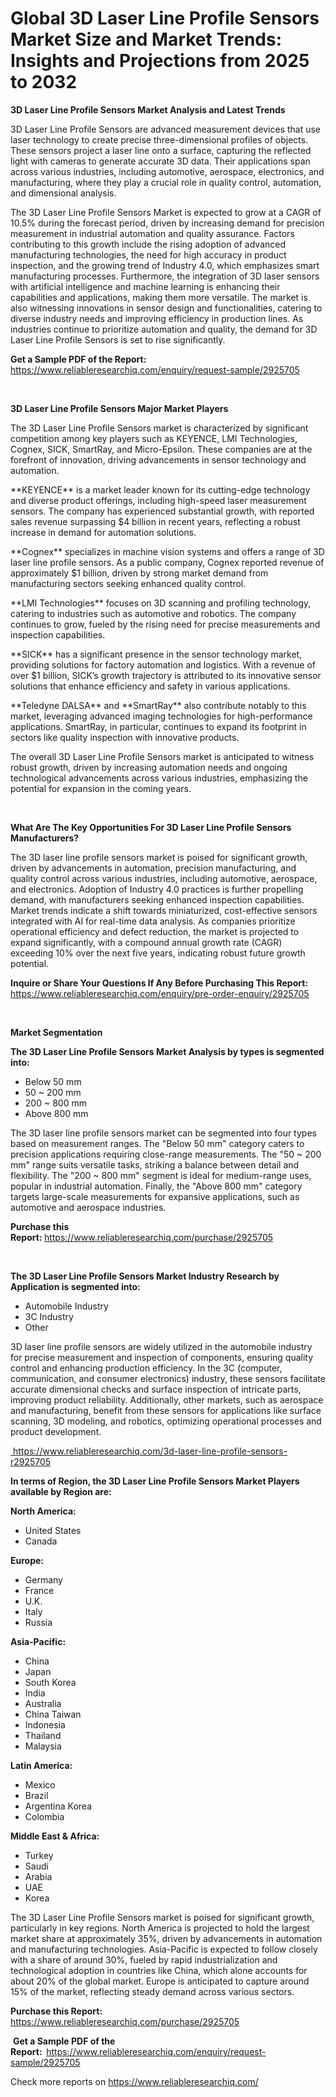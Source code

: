 <p><h1>Global 3D Laser Line Profile Sensors Market Size and Market Trends: Insights and Projections from 2025 to 2032</h1></p><p><strong>3D Laser Line Profile Sensors Market Analysis and Latest Trends</strong></p>
<p><p>3D Laser Line Profile Sensors are advanced measurement devices that use laser technology to create precise three-dimensional profiles of objects. These sensors project a laser line onto a surface, capturing the reflected light with cameras to generate accurate 3D data. Their applications span across various industries, including automotive, aerospace, electronics, and manufacturing, where they play a crucial role in quality control, automation, and dimensional analysis.</p><p>The 3D Laser Line Profile Sensors Market is expected to grow at a CAGR of 10.5% during the forecast period, driven by increasing demand for precision measurement in industrial automation and quality assurance. Factors contributing to this growth include the rising adoption of advanced manufacturing technologies, the need for high accuracy in product inspection, and the growing trend of Industry 4.0, which emphasizes smart manufacturing processes. Furthermore, the integration of 3D laser sensors with artificial intelligence and machine learning is enhancing their capabilities and applications, making them more versatile. The market is also witnessing innovations in sensor design and functionalities, catering to diverse industry needs and improving efficiency in production lines. As industries continue to prioritize automation and quality, the demand for 3D Laser Line Profile Sensors is set to rise significantly.</p></p>
<p><strong>Get a Sample PDF of the Report:&nbsp;</strong> <a href="https://www.reliableresearchiq.com/enquiry/request-sample/2925705?utm_campaign=3279&utm_medium=2&utm_source=Github&utm_content=ia&utm_term=12032025&utm_id=3d-laser-line-profile-sensors">https://www.reliableresearchiq.com/enquiry/request-sample/2925705</a></p>
<p>&nbsp;</p>
<p><strong>3D Laser Line Profile Sensors Major Market Players</strong></p>
<p><p>The 3D Laser Line Profile Sensors market is characterized by significant competition among key players such as KEYENCE, LMI Technologies, Cognex, SICK, SmartRay, and Micro-Epsilon. These companies are at the forefront of innovation, driving advancements in sensor technology and automation.</p><p>**KEYENCE** is a market leader known for its cutting-edge technology and diverse product offerings, including high-speed laser measurement sensors. The company has experienced substantial growth, with reported sales revenue surpassing $4 billion in recent years, reflecting a robust increase in demand for automation solutions.</p><p>**Cognex** specializes in machine vision systems and offers a range of 3D laser line profile sensors. As a public company, Cognex reported revenue of approximately $1 billion, driven by strong market demand from manufacturing sectors seeking enhanced quality control.</p><p>**LMI Technologies** focuses on 3D scanning and profiling technology, catering to industries such as automotive and robotics. The company continues to grow, fueled by the rising need for precise measurements and inspection capabilities.</p><p>**SICK** has a significant presence in the sensor technology market, providing solutions for factory automation and logistics. With a revenue of over $1 billion, SICK’s growth trajectory is attributed to its innovative sensor solutions that enhance efficiency and safety in various applications.</p><p>**Teledyne DALSA** and **SmartRay** also contribute notably to this market, leveraging advanced imaging technologies for high-performance applications. SmartRay, in particular, continues to expand its footprint in sectors like quality inspection with innovative products.</p><p>The overall 3D Laser Line Profile Sensors market is anticipated to witness robust growth, driven by increasing automation needs and ongoing technological advancements across various industries, emphasizing the potential for expansion in the coming years.</p></p>
<p>&nbsp;</p>
<p><strong>What Are The Key Opportunities For 3D Laser Line Profile Sensors Manufacturers?</strong></p>
<p><p>The 3D laser line profile sensors market is poised for significant growth, driven by advancements in automation, precision manufacturing, and quality control across various industries, including automotive, aerospace, and electronics. Adoption of Industry 4.0 practices is further propelling demand, with manufacturers seeking enhanced inspection capabilities. Market trends indicate a shift towards miniaturized, cost-effective sensors integrated with AI for real-time data analysis. As companies prioritize operational efficiency and defect reduction, the market is projected to expand significantly, with a compound annual growth rate (CAGR) exceeding 10% over the next five years, indicating robust future growth potential.</p></p>
<p><strong>Inquire or Share Your Questions If Any Before Purchasing This Report:</strong> <a href="https://www.reliableresearchiq.com/enquiry/pre-order-enquiry/2925705?utm_campaign=3279&utm_medium=2&utm_source=Github&utm_content=ia&utm_term=12032025&utm_id=3d-laser-line-profile-sensors">https://www.reliableresearchiq.com/enquiry/pre-order-enquiry/2925705</a></p>
<p>&nbsp;</p>
<p><strong>Market Segmentation</strong></p>
<p><strong>The 3D Laser Line Profile Sensors Market Analysis by types is segmented into:</strong></p>
<p><ul><li>Below 50 mm</li><li>50 ~ 200 mm</li><li>200 ~ 800 mm</li><li>Above 800 mm</li></ul></p>
<p><p>The 3D laser line profile sensors market can be segmented into four types based on measurement ranges. The "Below 50 mm" category caters to precision applications requiring close-range measurements. The "50 ~ 200 mm" range suits versatile tasks, striking a balance between detail and flexibility. The "200 ~ 800 mm" segment is ideal for medium-range uses, popular in industrial automation. Finally, the "Above 800 mm" category targets large-scale measurements for expansive applications, such as automotive and aerospace industries.</p></p>
<p><strong>Purchase this Report:&nbsp;</strong><a href="https://www.reliableresearchiq.com/purchase/2925705?utm_campaign=3279&utm_medium=2&utm_source=Github&utm_content=ia&utm_term=12032025&utm_id=3d-laser-line-profile-sensors">https://www.reliableresearchiq.com/purchase/2925705</a></p>
<p>&nbsp;</p>
<p><strong>The 3D Laser Line Profile Sensors Market Industry Research by Application is segmented into:</strong></p>
<p><ul><li>Automobile Industry</li><li>3C Industry</li><li>Other</li></ul></p>
<p><p>3D laser line profile sensors are widely utilized in the automobile industry for precise measurement and inspection of components, ensuring quality control and enhancing production efficiency. In the 3C (computer, communication, and consumer electronics) industry, these sensors facilitate accurate dimensional checks and surface inspection of intricate parts, improving product reliability. Additionally, other markets, such as aerospace and manufacturing, benefit from these sensors for applications like surface scanning, 3D modeling, and robotics, optimizing operational processes and product development.</p></p>
<p><a href="https://www.reliableresearchiq.com/3d-laser-line-profile-sensors-r2925705?utm_campaign=3279&utm_medium=2&utm_source=Github&utm_content=ia&utm_term=12032025&utm_id=3d-laser-line-profile-sensors">&nbsp;https://www.reliableresearchiq.com/3d-laser-line-profile-sensors-r2925705</a></p>
<p><strong>In terms of Region, the 3D Laser Line Profile Sensors Market Players available by Region are:</strong></p>
<p>
    <p> <strong> North America: </strong>
        <ul>
            <li>United States</li>
            <li>Canada</li>
        </ul>
        </p> 
    <p> <strong> Europe: </strong>
        <ul>
            <li>Germany</li>
            <li>France</li>
            <li>U.K.</li>
            <li>Italy</li>
            <li>Russia</li>
        </ul>
        </p> 
    <p> <strong> Asia-Pacific: </strong>
        <ul>
            <li>China</li>
            <li>Japan</li>
            <li>South Korea</li>
            <li>India</li>
            <li>Australia</li>
            <li>China Taiwan</li>
            <li>Indonesia</li>
            <li>Thailand</li>
            <li>Malaysia</li>
        </ul>
        </p> 
    <p> <strong> Latin America: </strong>
        <ul>
            <li>Mexico</li>
            <li>Brazil</li>
            <li>Argentina Korea</li>
            <li>Colombia</li>
        </ul>
        </p> 
    <p> <strong> Middle East & Africa: </strong>
        <ul>
            <li>Turkey</li>
            <li>Saudi</li>
            <li>Arabia</li>
            <li>UAE</li>
            <li>Korea</li>
        </ul>
    </p>
    </p>
<p><p>The 3D Laser Line Profile Sensors market is poised for significant growth, particularly in key regions. North America is projected to hold the largest market share at approximately 35%, driven by advancements in automation and manufacturing technologies. Asia-Pacific is expected to follow closely with a share of around 30%, fueled by rapid industrialization and technological adoption in countries like China, which alone accounts for about 20% of the global market. Europe is anticipated to capture around 15% of the market, reflecting steady demand across various sectors.</p></p>
<p><strong>Purchase this Report: </strong><a href="https://www.reliableresearchiq.com/purchase/2925705?utm_campaign=3279&utm_medium=2&utm_source=Github&utm_content=ia&utm_term=12032025&utm_id=3d-laser-line-profile-sensors">https://www.reliableresearchiq.com/purchase/2925705</a></p>
<p>&nbsp;<strong>Get a Sample PDF of the Report:&nbsp;&nbsp;</strong><a href="https://www.reliableresearchiq.com/enquiry/request-sample/2925705?utm_campaign=3279&utm_medium=2&utm_source=Github&utm_content=ia&utm_term=12032025&utm_id=3d-laser-line-profile-sensors">https://www.reliableresearchiq.com/enquiry/request-sample/2925705</a></p>
<p><strong></strong></p>
<p>Check more reports on <a href="https://www.reliableresearchiq.com/?utm_campaign=3279&utm_medium=2&utm_source=Github&utm_content=ia&utm_term=12032025&utm_id=3d-laser-line-profile-sensors">https://www.reliableresearchiq.com/</a></p>